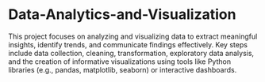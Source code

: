 # Data-Analytics-and-Visualization
This project focuses on analyzing and visualizing data to extract meaningful insights, identify trends, and communicate findings effectively. Key steps include data collection, cleaning, transformation, exploratory data analysis, and the creation of informative visualizations using tools like Python libraries (e.g., pandas, matplotlib, seaborn) or interactive dashboards.

